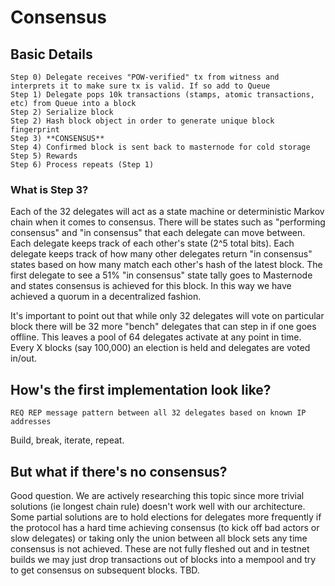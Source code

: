 # Consensus

## Basic Details
    Step 0) Delegate receives "POW-verified" tx from witness and interprets it to make sure tx is valid. If so add to Queue   
    Step 1) Delegate pops 10k transactions (stamps, atomic transactions, etc) from Queue into a block
    Step 2) Serialize block
    Step 2) Hash block object in order to generate unique block fingerprint 
    Step 3) **CONSENSUS**
    Step 4) Confirmed block is sent back to masternode for cold storage
    Step 5) Rewards
    Step 6) Process repeats (Step 1)
    
### What is Step 3?
Each of the 32 delegates will act as a state machine or deterministic Markov chain when it comes to consensus. There
will be states such as "performing consensus" and "in consensus" that each delegate can move between. Each delegate
keeps track of each other's state (2^5 total bits). Each delegate keeps track of how many other delegates return 
"in consensus" states based on how many match each other's hash of the latest block. The first delegate to see a 51%
"in consensus" state tally goes to Masternode and states consensus is achieved for this block. In this 
way we have achieved a quorum in a decentralized fashion. 

It's important to point out that while only 32 delegates will vote on particular block there will be 32 more "bench"
delegates that can step in if one goes offline. This leaves a pool of 64 delegates activate at any point in time. Every 
X blocks (say 100,000) an election is held and delegates are voted in/out. 

## How's the first implementation look like?
    REQ REP message pattern between all 32 delegates based on known IP addresses

Build, break, iterate, repeat.
    

## But what if there's no consensus?
Good question. We are actively researching this topic since more trivial solutions (ie longest chain rule) doesn't work 
well with our architecture. Some partial solutions are to hold elections for delegates more
frequently if the protocol has a hard time achieving consensus (to kick off bad actors or slow delegates) or taking only
the union between all block sets any time consensus is not achieved. These are not fully fleshed out and in
testnet builds we may just drop transactions out of blocks into a mempool and try to get consensus on subsequent blocks.
TBD. 

